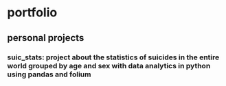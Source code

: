 # portfolio
## personal projects
### suic_stats: project about the statistics of suicides in the entire world grouped by age and sex with data analytics in python using pandas and folium
